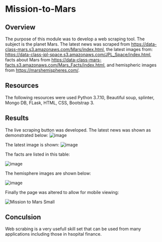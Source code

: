 # Mission-to-Mars
## Overview
The purpose of this module was to develop a web scraping tool. The subject is the planet Mars. The latest news was scraped from https://data-class-mars.s3.amazonaws.com/Mars/index.html, the latest images from: https://data-class-jpl-space.s3.amazonaws.com/JPL_Space/index.html, facts about Mars from https://data-class-mars-facts.s3.amazonaws.com/Mars_Facts/index.html, and hemispheric images from https://marshemispheres.com/.

## Resources
The following resources were used Python 3.7.10, Beautiful soup, splinter, Mongo DB, FLask, HTML, CSS, Bootstrap 3. 

## Results
The live scraping button was developed.
The latest news was shown as demonstrated below:
![image](https://user-images.githubusercontent.com/90878901/143907710-2c64a41f-61d9-4d08-858e-4887d48d2e51.png)

The latest image is shown:
![image](https://user-images.githubusercontent.com/90878901/143907811-4870f970-a56a-49df-9a71-7c21abb02fc5.png)

The facts are listed in this table:

![image](https://user-images.githubusercontent.com/90878901/143907958-37e9febb-63b1-4ee4-848e-f1469cfcbb67.png)

The hemisphere images are shown below:

![image](https://user-images.githubusercontent.com/90878901/143908096-40f5cbaa-99d6-4267-9e4d-5d824b0e7df5.png)

Finally the page was altered to allow for mobile viewing:

![Mission to Mars Small](https://user-images.githubusercontent.com/90878901/143908218-81bf6fb1-822c-46d5-ae1b-dc597d0ad892.jpg)

## Conculsion
Web scrabing is a very usefull skill set that can be used from many applications including those in hsopital finance. 
